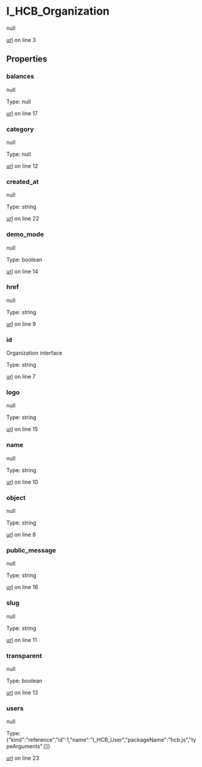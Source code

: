 # I_HCB_Organization

null 

[url](https://github.com/devramsean0/hcb.js/blob/4d05150/src/api_schemas/organization.ts#L3) on line 3  

## Properties
### balances

null 

Type: null  

[url](https://github.com/devramsean0/hcb.js/blob/4d05150/src/api_schemas/organization.ts#L17) on line 17  

### category

null 

Type: null  

[url](https://github.com/devramsean0/hcb.js/blob/4d05150/src/api_schemas/organization.ts#L12) on line 12  

### created_at

null 

Type: string  

[url](https://github.com/devramsean0/hcb.js/blob/4d05150/src/api_schemas/organization.ts#L22) on line 22  

### demo_mode

null 

Type: boolean  

[url](https://github.com/devramsean0/hcb.js/blob/4d05150/src/api_schemas/organization.ts#L14) on line 14  

### href

null 

Type: string  

[url](https://github.com/devramsean0/hcb.js/blob/4d05150/src/api_schemas/organization.ts#L9) on line 9  

### id

Organization interface 

Type: string  

[url](https://github.com/devramsean0/hcb.js/blob/4d05150/src/api_schemas/organization.ts#L7) on line 7  

### logo

null 

Type: string  

[url](https://github.com/devramsean0/hcb.js/blob/4d05150/src/api_schemas/organization.ts#L15) on line 15  

### name

null 

Type: string  

[url](https://github.com/devramsean0/hcb.js/blob/4d05150/src/api_schemas/organization.ts#L10) on line 10  

### object

null 

Type: string  

[url](https://github.com/devramsean0/hcb.js/blob/4d05150/src/api_schemas/organization.ts#L8) on line 8  

### public_message

null 

Type: string  

[url](https://github.com/devramsean0/hcb.js/blob/4d05150/src/api_schemas/organization.ts#L16) on line 16  

### slug

null 

Type: string  

[url](https://github.com/devramsean0/hcb.js/blob/4d05150/src/api_schemas/organization.ts#L11) on line 11  

### transparent

null 

Type: boolean  

[url](https://github.com/devramsean0/hcb.js/blob/4d05150/src/api_schemas/organization.ts#L13) on line 13  

### users

null 

Type: {"kind":"reference","id":1,"name":"I_HCB_User","packageName":"hcb.js","typeArguments":[]}  

[url](https://github.com/devramsean0/hcb.js/blob/4d05150/src/api_schemas/organization.ts#L23) on line 23  
